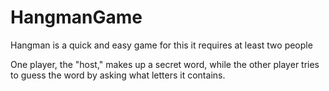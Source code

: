 # HangmanGame

Hangman is a quick and easy game for this it requires at least two people 

One player, the "host," makes up a secret word, while the other player tries to guess the word by asking what letters it contains.
